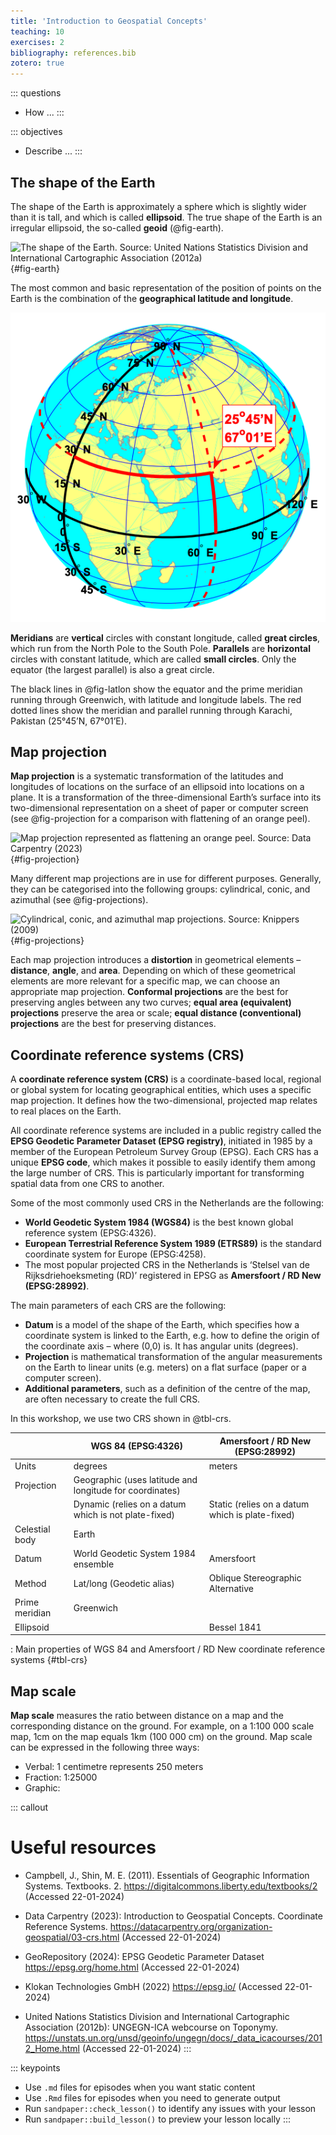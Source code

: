 ```yaml
---
title: 'Introduction to Geospatial Concepts'
teaching: 10
exercises: 2
bibliography: references.bib
zotero: true
---
```


::: questions
-   How ...
:::

::: objectives
-   Describe ...
:::

## The shape of the Earth

The shape of the Earth is approximately a sphere which is slightly wider than it is tall, and which is called **ellipsoid**. The true shape of the Earth is an irregular ellipsoid, the so-called **geoid** (@fig-earth).

![The shape of the Earth. Source: United Nations Statistics Division and International Cartographic Association (2012a)](https://unstats.un.org/unsd/geoinfo/ungegn/docs/_data_icacourses/_ImagesModules/_selfstudy/S06_images/S06_03_a00.jpg){#fig-earth}

The most common and basic representation of the position of points on the Earth is the combination of the **geographical latitude and longitude**.

![Geographical latitude and longitude. Source: van der Marel (2014).](fig/latlon.png)

**Meridians** are **vertical** circles with constant longitude, called **great circles**, which run from the North Pole to the South Pole. **Parallels** are **horizontal** circles with constant latitude, which are called **small circles**. Only the equator (the largest parallel) is also a great circle.

The black lines in @fig-latlon show the equator and the prime meridian running through Greenwich, with latitude and longitude labels. The red dotted lines show the meridian and parallel running through Karachi, Pakistan (25°45’N, 67°01’E).

## Map projection

**Map projection** is a systematic transformation of the latitudes and longitudes of locations on the surface of an ellipsoid into locations on a plane. It is a transformation of the three-dimensional Earth’s surface into its two-dimensional representation on a sheet of paper or computer screen (see @fig-projection for a comparison with flattening of an orange peel).

![Map projection represented as flattening an orange peel. Source: Data Carpentry (2023)](https://datacarpentry.org/organization-geospatial/fig/orange-peel-earth.jpg){#fig-projection}

Many different map projections are in use for different purposes. Generally, they can be categorised into the following groups: cylindrical, conic, and azimuthal (see @fig-projections).

![Cylindrical, conic, and azimuthal map projections. Source: Knippers (2009)](https://kartoweb.itc.nl/geometrics/Bitmaps/Intro%201.9a.gif){#fig-projections}

Each map projection introduces a **distortion** in geometrical elements – **distance**, **angle**, and **area**. Depending on which of these geometrical elements are more relevant for a specific map, we can choose an appropriate map projection. **Conformal projections** are the best for preserving angles between any two curves; **equal area (equivalent) projections** preserve the area or scale; **equal distance (conventional) projections** are the best for preserving distances.

## Coordinate reference systems (CRS)

A **coordinate reference system (CRS)** is a coordinate-based local, regional or global system for locating geographical entities, which uses a specific map projection. It defines how the two-dimensional, projected map relates to real places on the Earth.

All coordinate reference systems are included in a public registry called the **EPSG Geodetic Parameter Dataset (EPSG registry)**, initiated in 1985 by a member of the European Petroleum Survey Group (EPSG). Each CRS has a unique **EPSG code**, which makes it possible to easily identify them among the large number of CRS. This is particularly important for transforming spatial data from one CRS to another.

Some of the most commonly used CRS in the Netherlands are the following:

-   **World Geodetic System 1984 (WGS84)** is the best known global reference system (EPSG:4326).
-   **European Terrestrial Reference System 1989 (ETRS89)** is the standard coordinate system for Europe (EPSG:4258).
-   The most popular projected CRS in the Netherlands is ‘Stelsel van de Rijksdriehoeksmeting (RD)’ registered in EPSG as **Amersfoort / RD New (EPSG:28992)**.

The main parameters of each CRS are the following:

-   **Datum** is a model of the shape of the Earth, which specifies how a coordinate system is linked to the Earth, e.g. how to define the origin of the coordinate axis – where (0,0) is. It has angular units (degrees).
-   **Projection** is mathematical transformation of the angular measurements on the Earth to linear units (e.g. meters) on a flat surface (paper or a computer screen).
-   **Additional parameters**, such as a definition of the centre of the map, are often necessary to create the full CRS.

In this workshop, we use two CRS shown in @tbl-crs.

|                | WGS 84 (EPSG:4326)                                       | Amersfoort / RD New (EPSG:28992)                |
|-----------------|----------------------------|----------------------------|
| Units          | degrees                                                  | meters                                          |
| Projection     | Geographic (uses latitude and longitude for coordinates) |                                                 |
|                | Dynamic (relies on a datum which is not plate-fixed)     | Static (relies on a datum which is plate-fixed) |
| Celestial body | Earth                                                    |                                                 |
| Datum          | World Geodetic System 1984 ensemble                      | Amersfoort                                      |
| Method         | Lat/long (Geodetic alias)                                | Oblique Stereographic Alternative               |
| Prime meridian | Greenwich                                                |                                                 |
| Ellipsoid      |                                                          | Bessel 1841                                     |

: Main properties of WGS 84 and Amersfoort / RD New coordinate reference systems {#tbl-crs}

## Map scale

**Map scale** measures the ratio between distance on a map and the corresponding distance on the ground. For example, on a 1:100 000 scale map, 1cm on the map equals 1km (100 000 cm) on the ground. Map scale can be expressed in the following three ways:

-   Verbal: 1 centimetre represents 250 meters
-   Fraction: 1:25000
-   Graphic:

::: callout
# Useful resources

-   Campbell, J., Shin, M. E. (2011). Essentials of Geographic Information Systems. Textbooks. 2. <https://digitalcommons.liberty.edu/textbooks/2> (Accessed 22-01-2024)

-   Data Carpentry (2023): Introduction to Geospatial Concepts. Coordinate Reference Systems. <https://datacarpentry.org/organization-geospatial/03-crs.html> (Accessed 22-01-2024)

-   GeoRepository (2024): EPSG Geodetic Parameter Dataset <https://epsg.org/home.html> (Accessed 22-01-2024)

-   Klokan Technologies GmbH (2022) <https://epsg.io/> (Accessed 22-01-2024)

-   United Nations Statistics Division and International Cartographic Association (2012b): UNGEGN-ICA webcourse on Toponymy. <https://unstats.un.org/unsd/geoinfo/ungegn/docs/_data_icacourses/2012_Home.html> (Accessed 22-01-2024)
:::

::: keypoints
-   Use `.md` files for episodes when you want static content
-   Use `.Rmd` files for episodes when you need to generate output
-   Run `sandpaper::check_lesson()` to identify any issues with your lesson
-   Run `sandpaper::build_lesson()` to preview your lesson locally
:::
